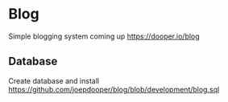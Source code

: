 # Blog
Simple blogging system coming up
https://dooper.io/blog

## Database
Create database and install https://github.com/joepdooper/blog/blob/development/blog.sql
